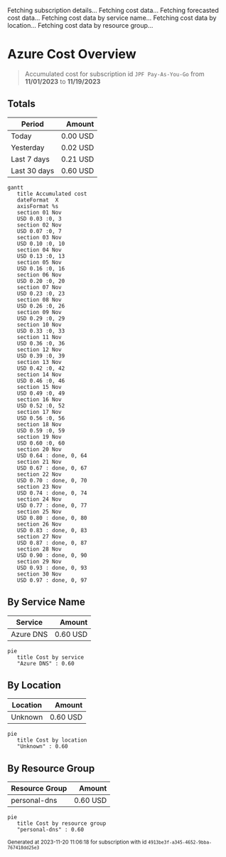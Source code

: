 Fetching subscription details...
Fetching cost data...
Fetching forecasted cost data...
Fetching cost data by service name...
Fetching cost data by location...
Fetching cost data by resource group...
# Azure Cost Overview

> Accumulated cost for subscription id `JPF Pay-As-You-Go` from **11/01/2023** to **11/19/2023**

## Totals

|Period|Amount|
|---|---:|
|Today|0.00 USD|
|Yesterday|0.02 USD|
|Last 7 days|0.21 USD|
|Last 30 days|0.60 USD|

```mermaid
gantt
   title Accumulated cost
   dateFormat  X
   axisFormat %s
   section 01 Nov
   USD 0.03 :0, 3
   section 02 Nov
   USD 0.07 :0, 7
   section 03 Nov
   USD 0.10 :0, 10
   section 04 Nov
   USD 0.13 :0, 13
   section 05 Nov
   USD 0.16 :0, 16
   section 06 Nov
   USD 0.20 :0, 20
   section 07 Nov
   USD 0.23 :0, 23
   section 08 Nov
   USD 0.26 :0, 26
   section 09 Nov
   USD 0.29 :0, 29
   section 10 Nov
   USD 0.33 :0, 33
   section 11 Nov
   USD 0.36 :0, 36
   section 12 Nov
   USD 0.39 :0, 39
   section 13 Nov
   USD 0.42 :0, 42
   section 14 Nov
   USD 0.46 :0, 46
   section 15 Nov
   USD 0.49 :0, 49
   section 16 Nov
   USD 0.52 :0, 52
   section 17 Nov
   USD 0.56 :0, 56
   section 18 Nov
   USD 0.59 :0, 59
   section 19 Nov
   USD 0.60 :0, 60
   section 20 Nov
   USD 0.64 : done, 0, 64
   section 21 Nov
   USD 0.67 : done, 0, 67
   section 22 Nov
   USD 0.70 : done, 0, 70
   section 23 Nov
   USD 0.74 : done, 0, 74
   section 24 Nov
   USD 0.77 : done, 0, 77
   section 25 Nov
   USD 0.80 : done, 0, 80
   section 26 Nov
   USD 0.83 : done, 0, 83
   section 27 Nov
   USD 0.87 : done, 0, 87
   section 28 Nov
   USD 0.90 : done, 0, 90
   section 29 Nov
   USD 0.93 : done, 0, 93
   section 30 Nov
   USD 0.97 : done, 0, 97
```

## By Service Name

|Service|Amount|
|---|---:|
|Azure DNS|0.60 USD|

```mermaid
pie
   title Cost by service
   "Azure DNS" : 0.60
```

## By Location

|Location|Amount|
|---|---:|
|Unknown|0.60 USD|

```mermaid
pie
   title Cost by location
   "Unknown" : 0.60
```

## By Resource Group

|Resource Group|Amount|
|---|---:|
|personal-dns|0.60 USD|

```mermaid
pie
   title Cost by resource group
   "personal-dns" : 0.60
```

<sup>Generated at 2023-11-20 11:06:18 for subscription with id `4913be3f-a345-4652-9bba-767418dd25e3`</sup>
